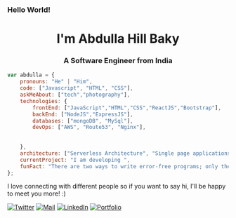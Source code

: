 ### Hello World!

<h1 align="center">I'm Abdulla Hill Baky</h1>
<h3 align="center">A Software Engineer from India</h3>

```javascript
var abdulla = {
    pronouns: "He" | "Him",
    code: ["Javascript", "HTML", "CSS"],
    askMeAbout: ["tech","photography"],
    technologies: {
        frontEnd: ["JavaScript","HTML","CSS","ReactJS","Bootstrap"],
        backEnd: ["NodeJS","ExpressJS"],
        databases: ["mongoDB", "MySql"],
        devOps: ["AWS", "Route53", "Nginx"],
        
       
    },
    architecture: ["Serverless Architecture", "Single page applications"],
    currentProject: "I am developing ",
    funFact: "There are two ways to write error-free programs; only the third one works"
};
```

I love connecting with different people so if you want to say hi, I'll be happy to meet you more! :)
 
[![Twitter](https://img.shields.io/badge/-Twitter-2CA5E0?style=for-the-badge&logo=twitter&logoColor=white)](https://twitter.com/hillbyte)
[![Mail](https://img.shields.io/badge/-MAIL-D14836?style=for-the-badge&logo=gmail&logoColor=white)](mailto:abdulla@hillbaky.me)
[![LinkedIn](https://img.shields.io/badge/-LINKEDIN-0077B5?style=for-the-badge&logo=linkedin&logoColor=white)](https://www.linkedin.com/in/hillbyte/)
[![Portfolio](https://img.shields.io/badge/-Portfolio-000000?style=for-the-badge&logo=react&logoColor=white)](https://portfolio.hillbaky.me)

<!--
- 🔭 I’m currently working on ...
- 🌱 I’m currently learning ...
- 👯 I’m looking to collaborate on ...
- 🤔 I’m looking for help with ...
- 💬 Ask me about ...
- 📫 How to reach me: ...
- 😄 Pronouns: ...
- ⚡ Fun fact: ...

-->


